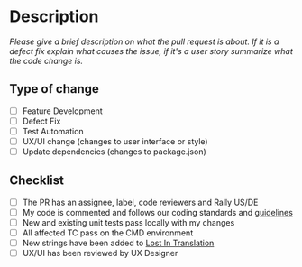 # Description

_Please give a brief description on what the pull request is about. If it is a defect fix explain what causes the issue, if it's a user story summarize what the code change is._

## Type of change
- [ ] Feature Development
- [ ] Defect Fix
- [ ] Test Automation
- [ ] UX/UI change (changes to user interface or style)
- [ ] Update dependencies (changes to package.json)

## Checklist
- [ ] The PR has an assignee, label, code reviewers and Rally US/DE
- [ ] My code is commented and follows our coding standards and [guidelines](https://github.microstrategy.com/pages/kiai/developers-guide/)
- [ ] New and existing unit tests pass locally with my changes
- [ ] All affected TC pass on the CMD environment
- [ ] New strings have been added to [Lost In Translation](https://localization.internal.microstrategy.com/)
- [ ] UX/UI has been reviewed by UX Designer
